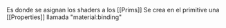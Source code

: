 Es donde se asignan los shaders a los [[Prims]]
Se crea en el primitive una [[Properties]] llamada "material:binding" 